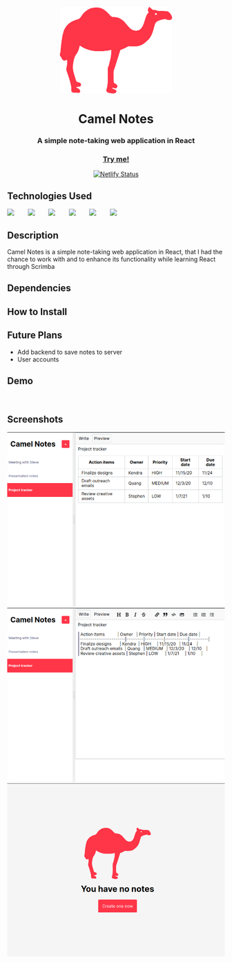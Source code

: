 <div align="center">
  <img src="./src/assets/camelnotes.svg" height="200px">
  <h1>Camel Notes</h1>
  
  <h3>A simple note-taking web application in React</h3>

  <a href="https://camelnotes.netlify.app/"><h3>Try me!</h3></a>

  [![Netlify Status](https://api.netlify.com/api/v1/badges/8e6c92b8-37ea-43eb-9c3d-2b128b68052c/deploy-status)](https://app.netlify.com/sites/camelnotes/deploys)

</div>



## Technologies Used

<a href="https://reactjs.org/"><img src="https://github.com/michaelkolesidis/tech-icons/blob/main/icons/react/react-original.svg" height="50px" /></a>
&nbsp;&nbsp;&nbsp;&nbsp;&nbsp;&nbsp;
<a href="https://en.wikipedia.org/wiki/JavaScript"><img src="https://github.com/michaelkolesidis/tech-icons/blob/main/icons/javascript/javascript-original.svg" height="50px" /></a>
&nbsp;&nbsp;&nbsp;&nbsp;&nbsp;&nbsp;
<a href="https://webpack.js.org/"><img src="https://github.com/michaelkolesidis/tech-icons/blob/main/icons/webpack/webpack-original.svg" height="50px" /></a>
&nbsp;&nbsp;&nbsp;&nbsp;&nbsp;&nbsp;
<a href="https://www.npmjs.com/"><img src="https://github.com/michaelkolesidis/tech-icons/blob/main/icons/npm/npm-original-wordmark.svg" height="50px" /></a>
&nbsp;&nbsp;&nbsp;&nbsp;&nbsp;&nbsp;
<a href="https://en.wikipedia.org/wiki/CSS"><img src="https://github.com/michaelkolesidis/tech-icons/blob/main/icons/css3/css3-plain.svg" height="50px" /></a>
&nbsp;&nbsp;&nbsp;&nbsp;&nbsp;&nbsp;
<img src="https://github.com/michaelkolesidis/tech-icons/blob/main/icons/html5/html5-plain.svg" height="50px" />
&nbsp;&nbsp;&nbsp;&nbsp;&nbsp;&nbsp;



## Description

<p>Camel Notes is a simple note-taking web application in React, that I had the chance to work with and to enhance its functionality while learning React through Scrimba</p>



## Dependencies



## How to Install



## Future Plans
- Add backend to save notes to server
- User accounts



## Demo

<img src="">



## Screenshots

<img src="./screenshots/screenshot-1.png">
<img src="./screenshots/screenshot-2.png">
<img src="./screenshots/screenshot-3.png">
